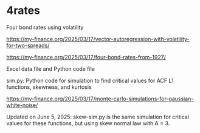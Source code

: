 # 4rates
Four bond rates using volatility

https://my-finance.org/2025/03/17/vector-autoregression-with-volatility-for-two-spreads/

https://my-finance.org/2025/03/17/four-bond-rates-from-1927/

Excel data file and Python code file

sim.py: Python code for simulation to find critical values for ACF L1 functions, skewness, and kurtosis

https://my-finance.org/2025/03/17/monte-carlo-simulations-for-gaussian-white-noise/

Updated on June 5, 2025: skew-sim.py is the same simulation for critical values for these functions, but using skew normal law with A = 3.
